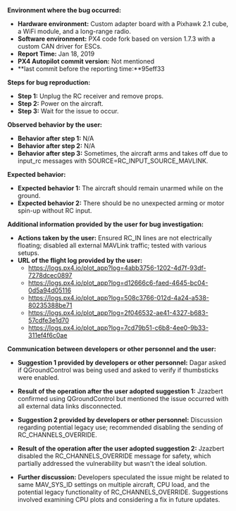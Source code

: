 **Environment where the bug occurred:**

- **Hardware environment:** Custom adapter board with a Pixhawk 2.1 cube, a WiFi module, and a long-range radio.
- **Software environment:** PX4 code fork based on version 1.7.3 with a custom CAN driver for ESCs.
- **Report Time:** Jan 18, 2019
- **PX4 Autopilot commit version:** Not mentioned
- **last commit before the reporting time:**95eff33

**Steps for bug reproduction:**

- **Step 1:** Unplug the RC receiver and remove props.
- **Step 2:** Power on the aircraft.
- **Step 3:** Wait for the issue to occur.

**Observed behavior by the user:**

- **Behavior after step 1:** N/A
- **Behavior after step 2:** N/A
- **Behavior after step 3:** Sometimes, the aircraft arms and takes off due to input_rc messages with SOURCE=RC_INPUT_SOURCE_MAVLINK.

**Expected behavior:**

- **Expected behavior 1:** The aircraft should remain unarmed while on the ground.
- **Expected behavior 2:** There should be no unexpected arming or motor spin-up without RC input.

**Additional information provided by the user for bug investigation:**

- **Actions taken by the user:** Ensured RC_IN lines are not electrically floating; disabled all external MAVLink traffic; tested with various setups.
- **URL of the flight log provided by the user:** 
  - https://logs.px4.io/plot_app?log=4abb3756-1202-4d7f-93df-7278dcec0897
  - https://logs.px4.io/plot_app?log=d12666c6-faed-4645-bc04-0d5a94d05116
  - https://logs.px4.io/plot_app?log=508c3766-012d-4a24-a538-80235388be71
  - https://logs.px4.io/plot_app?log=2f046532-ae41-4327-b683-57cdfe3e1d70
  - https://logs.px4.io/plot_app?log=7cd79b51-c6b8-4ee0-9b33-311ef4f6c0ae

**Communication between developers or other personnel and the user:**

- **Suggestion 1 provided by developers or other personnel:** Dagar asked if QGroundControl was being used and asked to verify if thumbsticks were enabled.
- **Result of the operation after the user adopted suggestion 1:** Jzazbert confirmed using QGroundControl but mentioned the issue occurred with all external data links disconnected.
  
- **Suggestion 2 provided by developers or other personnel:** Discussion regarding potential legacy use; recommended disabling the sending of RC_CHANNELS_OVERRIDE.
- **Result of the operation after the user adopted suggestion 2:** Jzazbert disabled the RC_CHANNELS_OVERRIDE message for safety, which partially addressed the vulnerability but wasn't the ideal solution.

- **Further discussion:** Developers speculated the issue might be related to same MAV_SYS_ID settings on multiple aircraft, CPU load, and the potential legacy functionality of RC_CHANNELS_OVERRIDE. Suggestions involved examining CPU plots and considering a fix in future updates.
